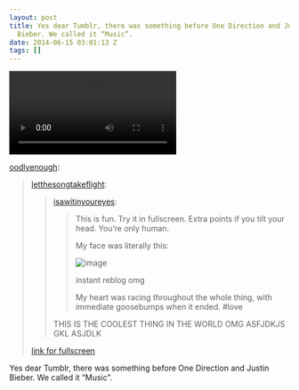```yaml
---
layout: post
title: Yes dear Tumblr, there was something before One Direction and Justin
  Bieber. We called it “Music”.
date: 2014-06-15 03:01:13 Z
tags: []
---
```

<video autoplay="autoplay" controls="controls"><source src="[ZKO Rollercoaster // GREAT EMOTIONS](http://vimeo.com/20462506) from [virtual republic](http://vimeo.com/virtualrepublic) on [Vimeo](http://vimeo.com)."></video>

[oodlyenough](http://oodlyenough.tumblr.com/post/35744595511/letthesongtakeflight-isawitinyoureyes-this):

> [letthesongtakeflight](http://letthesongtakeflight.tumblr.com/post/26532320747/isawitinyoureyes-this-is-fun-try-it-in):
> 
> > [isawitinyoureyes](http://isawitinyoureyes.tumblr.com/post/25892792812/this-is-fun-try-it-in-fullscreen-extra-points-if):
> > 
> > > This is fun. Try it in fullscreen. Extra points if you tilt your head. You’re only human.
> > > 
> > > My face was literally this:
> > > 
> > > ![image](https://66.media.tumblr.com/tumblr_lyfzm64Y961qelhlx.gif)
> > > 
> > > instant reblog omg
> > > 
> > > My heart was racing throughout the whole thing, with immediate goosebumps when it ended. #love
> > 
> > THIS IS THE COOLEST THING IN THE WORLD OMG ASFJDKJS GKL ASJDLK 
> 
> [link for fullscreen](http://vimeo.com/20462506#)

Yes dear Tumblr, there was something before One Direction and Justin Bieber. We called it “Music”.
